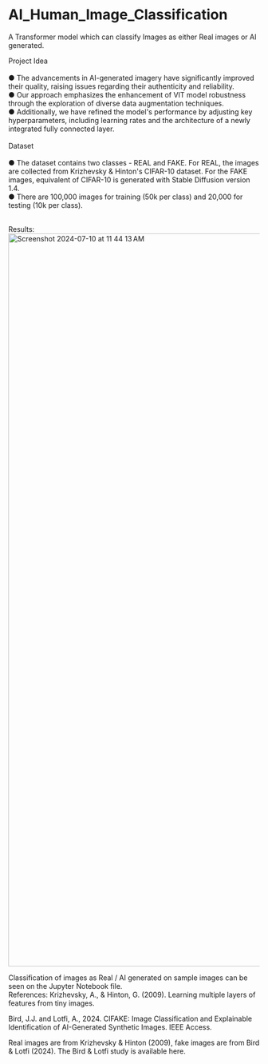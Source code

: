 # AI_Human_Image_Classification
A Transformer model which can classify Images as either Real images or AI generated.

Project Idea<br><br>
● The advancements in AI-generated imagery have significantly improved their quality, raising issues regarding their authenticity and reliability.<br>
● Our approach emphasizes the enhancement of VIT model robustness through the exploration of diverse data augmentation techniques.<br>
● Additionally, we have refined the model's performance by adjusting key hyperparameters, including learning rates and the architecture of a newly integrated fully connected layer.<br>
<br>
Dataset<br><br>
● The dataset contains two classes - REAL and FAKE. For REAL, the images are collected from Krizhevsky & Hinton's CIFAR-10 dataset. For the FAKE images, equivalent of CIFAR-10 is generated with Stable Diffusion version 1.4.<br>
● There are 100,000 images for training (50k per class) and 20,000 for testing (10k per class).<br><br>

Results:<br>
<img width="1467" alt="Screenshot 2024-07-10 at 11 44 13 AM" src="https://github.com/ashwin63/AI_Human_Image_Classification/assets/26385060/0ec746ae-bdc9-4ece-bbaf-703b57b2fd07">

Classification of images as Real / AI generated on sample images can be seen on the Jupyter Notebook file.<br>
References:
Krizhevsky, A., & Hinton, G. (2009). Learning multiple layers of features from tiny images.

Bird, J.J. and Lotfi, A., 2024. CIFAKE: Image Classification and Explainable Identification of AI-Generated Synthetic Images. IEEE Access.

Real images are from Krizhevsky & Hinton (2009), fake images are from Bird & Lotfi (2024). The Bird & Lotfi study is available here.
